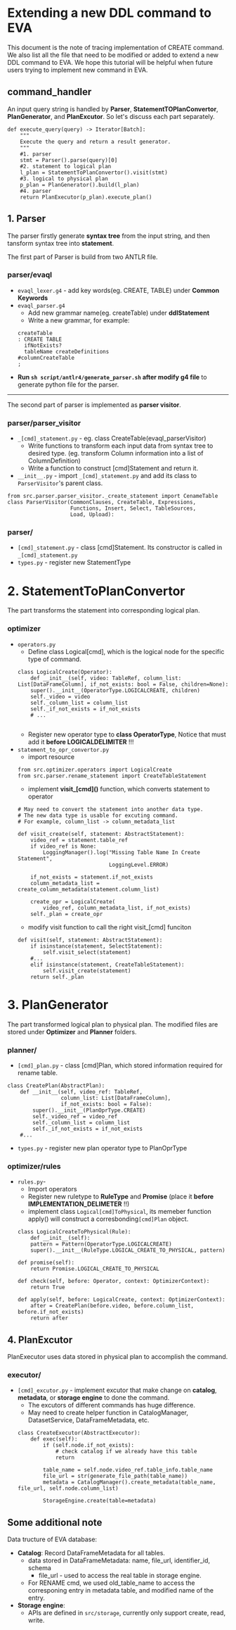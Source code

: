 # Extending a new DDL command to EVA
This document is the note of tracing implementation of CREATE command. We also list all the file that need to be modified or added to extend a new DDL command to EVA. We hope this tutorial will be helpful when future users trying to implement new command in EVA. 
## command_handler
An input query string is handled by **Parser**, **StatementTOPlanConvertor**, **PlanGenerator**, and **PlanExcutor**. So let's discuss each part separately.
``` python=
def execute_query(query) -> Iterator[Batch]:
    """
    Execute the query and return a result generator.
    """
    #1. parser
    stmt = Parser().parse(query)[0]
    #2. statement to logical plan
    l_plan = StatementToPlanConvertor().visit(stmt)
    #3. logical to physical plan
    p_plan = PlanGenerator().build(l_plan)
    #4. parser
    return PlanExecutor(p_plan).execute_plan()
```

## 1. Parser
The parser firstly generate **syntax tree** from the input string, and then tansform syntax tree into **statement**.

The first part of Parser is build from two ANTLR file.
### parser/evaql
* `evaql_lexer.g4` - add key words(eg. CREATE, TABLE) under **Common Keywords**
* `evaql_parser.g4` 
    * Add new grammar name(eg. createTable) under **ddlStatement**
    * Write a new grammar, for example:
    ```
    createTable
    : CREATE TABLE
      ifNotExists?
      tableName createDefinitions                                  #columnCreateTable
    ;
    ```
* **Run `sh script/antlr4/generate_parser.sh` after modify g4 file** to generate python file for the parser.
---
The second part of parser is implemented as **parser visitor**.
### parser/parser_visitor
* `_[cmd]_statement.py` - eg. class CreateTable(evaql_parserVisitor)
    * Write functions to transform each input data from syntax tree to desired type. (eg. transform Column information into a list of ColumnDefinition)
    * Write a function to construct [cmd]Statement and return it.
* `__init__.py` - import `_[cmd]_statement.py` and add its class to `ParserVisitor`'s parent class.
```python=
from src.parser.parser_visitor._create_statement import CenameTable
class ParserVisitor(CommonClauses, CreateTable, Expressions,
                    Functions, Insert, Select, TableSources,
                    Load, Upload):
```
### parser/
* `[cmd]_statement.py` - class [cmd]Statement. Its constructor is called in `_[cmd]_statement.py`
* `types.py` - register new StatementType

# 2. StatementToPlanConvertor
The part transforms the statement into corresponding logical plan.
### optimizer
* `operators.py` 
    * Define class Logical\[cmd], which is the logical node for the specific type of command.
    ```python=
    class LogicalCreate(Operator):
        def __init__(self, video: TableRef, column_list: List[DataFrameColumn], if_not_exists: bool = False, children=None):
        super().__init__(OperatorType.LOGICALCREATE, children)
        self._video = video
        self._column_list = column_list
        self._if_not_exists = if_not_exists
        # ... 
        
    ```
    * Register new operator type to **class OperatorType**, Notice that must add it **before LOGICALDELIMITER** !!!
* `statement_to_opr_convertor.py`
    * import  resource
    ```python=
    from src.optimizer.operators import LogicalCreate
    from src.parser.rename_statement import CreateTableStatement
    ```
    * implement **visit_[cmd]\()** function, which converts statement to operator
    ```python=
    # May need to convert the statement into another data type.
    # The new data type is usable for excuting command.
    # For example, column_list -> column_metadata_list
    
    def visit_create(self, statement: AbstractStatement):
        video_ref = statement.table_ref
        if video_ref is None:
            LoggingManager().log("Missing Table Name In Create Statement",
                                 LoggingLevel.ERROR)

        if_not_exists = statement.if_not_exists
        column_metadata_list = create_column_metadata(statement.column_list)

        create_opr = LogicalCreate(
            video_ref, column_metadata_list, if_not_exists)
        self._plan = create_opr
    ```
    * modify visit function to call the right visit_[cmd] funciton
    ``` python=
    def visit(self, statement: AbstractStatement):
        if isinstance(statement, SelectStatement):
            self.visit_select(statement)
        #...
        elif isinstance(statement, CreateTableStatement):
            self.visit_create(statement)
        return self._plan
    ```
# 3. PlanGenerator
The part transformed logical plan to physical plan. The modified files are stored under **Optimizer** and **Planner** folders.
### planner/
* `[cmd]_plan.py` - class [cmd]Plan, which stored information required for rename table.
```python=
class CreatePlan(AbstractPlan):
    def __init__(self, video_ref: TableRef,
                 column_list: List[DataFrameColumn],
                 if_not_exists: bool = False):
        super().__init__(PlanOprType.CREATE)
        self._video_ref = video_ref
        self._column_list = column_list
        self._if_not_exists = if_not_exists
    #...
```
* `types.py` - register new plan operator type to PlanOprType
### optimizer/rules
* `rules.py`- 
    * Import operators
    * Register new ruletype to **RuleType** and **Promise** (place it **before IMPLEMENTATION_DELIMETER** !!)
    * implement class `Logical[cmd]ToPhysical`, its memeber function apply() will construct a corresbonding`[cmd]Plan` object.
    ```python=
    class LogicalCreateToPhysical(Rule):
        def __init__(self):
        pattern = Pattern(OperatorType.LOGICALCREATE)
        super().__init__(RuleType.LOGICAL_CREATE_TO_PHYSICAL, pattern)

    def promise(self):
        return Promise.LOGICAL_CREATE_TO_PHYSICAL

    def check(self, before: Operator, context: OptimizerContext):
        return True

    def apply(self, before: LogicalCreate, context: OptimizerContext):
        after = CreatePlan(before.video, before.column_list, before.if_not_exists)
        return after
    ```
## 4. PlanExcutor
PlanExecutor uses data stored in physical plan to accomplish the command.
### executor/
* `[cmd]_excutor.py` - implement excutor that make change on **catalog**, **metadata**, or **storage engine** to done the command.
    * The excutors of different commands has huge difference.
    * May need to create helper function in CatalogManager, DatasetService, DataFrameMetadata, etc.
    ```python=
    class CreateExecutor(AbstractExecutor):
        def exec(self):
            if (self.node.if_not_exists):
                # check catalog if we already have this table
                return

            table_name = self.node.video_ref.table_info.table_name
            file_url = str(generate_file_path(table_name))
            metadata = CatalogManager().create_metadata(table_name, file_url, self.node.column_list)

            StorageEngine.create(table=metadata)
    
    ```

## Some additional note
Data tructure of EVA database:
* **Catalog**: Record DataFrameMetadata for all tables.
    * data stored in DataFrameMetadata: name, file_url, identifier_id, schema
        * file_url - used to access the real table in storage engine.
    * For RENAME cmd, we used old_table_name to access the corresponing entry in metadata table, and modified name of the entry.
* **Storage engine**:
    * APIs are defined in `src/storage`, currently only support create, read, write.

